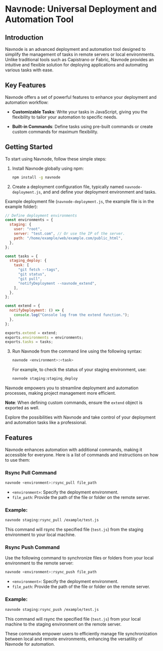 # Navnode: Universal Deployment and Automation Tool

## Introduction

Navnode is an advanced deployment and automation tool designed to simplify the management of tasks in remote servers or local environments. Unlike traditional tools such as Capistrano or Fabric, Navnode provides an intuitive and flexible solution for deploying applications and automating various tasks with ease.

## Key Features

Navnode offers a set of powerful features to enhance your deployment and automation workflow:

- **Customizable Tasks**: Write your tasks in JavaScript, giving you the flexibility to tailor your automation to specific needs.

- **Built-in Commands**: Define tasks using pre-built commands or create custom commands for maximum flexibility.

## Getting Started

To start using Navnode, follow these simple steps:

1. Install Navnode globally using npm:

   ```sh
   npm install -g navnode
   ```

2. Create a deployment configuration file, typically named `navnode-deployment.js`, and and define your deployment environment and tasks.

Example deployment file (`navnode-deployment.js`, the example file is in the example folder):

```javascript
// Define deployment environments
const environments = {
  staging: {
    user: "root",
    server: "test.com", // Or use the IP of the server.
    path: "/home/example/web/example.com/public_html",
  },
};

const tasks = {
  staging_deploy: {
    task: [
      "git fetch --tags",
      "git status",
      "git pull",
      "notifyDeployment --navnode_extend",
    ],
  },
};

const extend = {
  notifyDeployment: () => {
    console.log("Console log from the extend function.");
  },
};

exports.extend = extend;
exports.environments = environments;
exports.tasks = tasks;
```

3. Run Navnode from the command line using the following syntax:

   ```sh
   navnode <environment>:<task>
   ```

   For example, to check the status of your staging environment, use:

   ```sh
   navnode staging:staging_deploy
   ```

Navnode empowers you to streamline deployment and automation processes, making project management more efficient.

**Note**: When defining custom commands, ensure the `extend` object is exported as well.

Explore the possibilities with Navnode and take control of your deployment and automation tasks like a professional.

## Features

Navnode enhances automation with additional commands, making it accessible for everyone. Here is a list of commands and instructions on how to use them:

### Rsync Pull Command
```sh
navnode <environment>:rsync_pull file_path
```

- `<environment>`: Specify the deployment environment.
- `file_path`: Provide the path of the file or folder on the remote server.

### Example:
```sh
navnode staging:rsync_pull /example/test.js
```

This command will rsync the specified file (`test.js`) from the staging environment to your local machine.

### Rsync Push Command

Use the following command to synchronize files or folders from your local environment to the remote server:

```sh
navnode <environment>:rsync_push file_path
```

- `<environment>`: Specify the deployment environment.
- `file_path`: Provide the path of the file or folder on the remote server.

### Example:
```sh
navnode staging:rsync_push /example/test.js
```

This command will rsync the specified file (`test.js`) from your local machine to the staging environment on the remote server.

These commands empower users to efficiently manage file synchronization between local and remote environments, enhancing the versatility of Navnode for automation.
